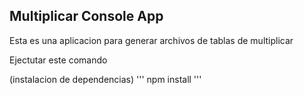 ## Multiplicar Console App

Esta es una aplicacion para generar archivos de tablas de multiplicar

Ejectutar este comando

(instalacion de dependencias)
'''
npm install
'''